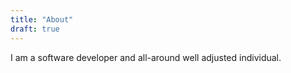 ```yaml
---
title: "About"
draft: true
---
```


I am a software developer and all-around well adjusted individual.
